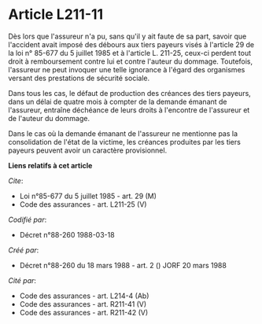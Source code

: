 # Article L211-11

Dès lors que l'assureur n'a pu, sans qu'il y ait faute de sa part, savoir que l'accident avait imposé des débours aux tiers
payeurs visés à l'article 29 de la loi n° 85-677 du 5 juillet 1985 et à l'article L. 211-25, ceux-ci perdent tout droit à
remboursement contre lui et contre l'auteur du dommage. Toutefois, l'assureur ne peut invoquer une telle ignorance à l'égard
des organismes versant des prestations de sécurité sociale.

Dans tous les cas, le défaut de production des créances des tiers payeurs, dans un délai de quatre mois à compter de la
demande émanant de l'assureur, entraîne déchéance de leurs droits à l'encontre de l'assureur et de l'auteur du dommage.

Dans le cas où la demande émanant de l'assureur ne mentionne pas la consolidation de l'état de la victime, les créances
produites par les tiers payeurs peuvent avoir un caractère provisionnel.

**Liens relatifs à cet article**

_Cite_:

  - Loi n°85-677 du 5 juillet 1985 - art. 29 (M)
  - Code des assurances - art. L211-25 (V)

_Codifié par_:

  - Décret n°88-260 1988-03-18

_Créé par_:

  - Décret n°88-260 du 18 mars 1988 - art. 2 () JORF 20 mars 1988

_Cité par_:

  - Code des assurances - art. L214-4 (Ab)
  - Code des assurances - art. R211-41 (V)
  - Code des assurances - art. R211-42 (V)
